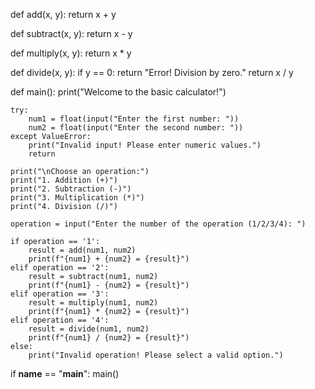 def add(x, y):
    return x + y

def subtract(x, y):
    return x - y

def multiply(x, y):
    return x * y

def divide(x, y):
    if y == 0:
        return "Error! Division by zero."
    return x / y

def main():
    print("Welcome to the basic calculator!")
    
    try:
        num1 = float(input("Enter the first number: "))
        num2 = float(input("Enter the second number: "))
    except ValueError:
        print("Invalid input! Please enter numeric values.")
        return
    
    print("\nChoose an operation:")
    print("1. Addition (+)")
    print("2. Subtraction (-)")
    print("3. Multiplication (*)")
    print("4. Division (/)")

    operation = input("Enter the number of the operation (1/2/3/4): ")

    if operation == '1':
        result = add(num1, num2)
        print(f"{num1} + {num2} = {result}")
    elif operation == '2':
        result = subtract(num1, num2)
        print(f"{num1} - {num2} = {result}")
    elif operation == '3':
        result = multiply(num1, num2)
        print(f"{num1} * {num2} = {result}")
    elif operation == '4':
        result = divide(num1, num2)
        print(f"{num1} / {num2} = {result}")
    else:
        print("Invalid operation! Please select a valid option.")

if __name__ == "__main__":
    main()

